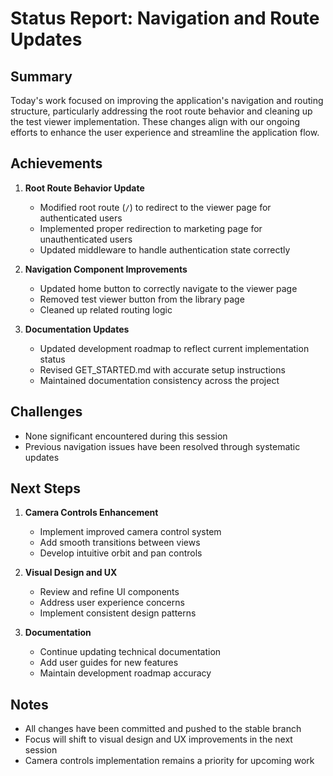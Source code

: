 # Status Report: Navigation and Route Updates

## Summary
Today's work focused on improving the application's navigation and routing structure, particularly addressing the root route behavior and cleaning up the test viewer implementation. These changes align with our ongoing efforts to enhance the user experience and streamline the application flow.

## Achievements
1. **Root Route Behavior Update**
   - Modified root route (`/`) to redirect to the viewer page for authenticated users
   - Implemented proper redirection to marketing page for unauthenticated users
   - Updated middleware to handle authentication state correctly

2. **Navigation Component Improvements**
   - Updated home button to correctly navigate to the viewer page
   - Removed test viewer button from the library page
   - Cleaned up related routing logic

3. **Documentation Updates**
   - Updated development roadmap to reflect current implementation status
   - Revised GET_STARTED.md with accurate setup instructions
   - Maintained documentation consistency across the project

## Challenges
- None significant encountered during this session
- Previous navigation issues have been resolved through systematic updates

## Next Steps
1. **Camera Controls Enhancement**
   - Implement improved camera control system
   - Add smooth transitions between views
   - Develop intuitive orbit and pan controls

2. **Visual Design and UX**
   - Review and refine UI components
   - Address user experience concerns
   - Implement consistent design patterns

3. **Documentation**
   - Continue updating technical documentation
   - Add user guides for new features
   - Maintain development roadmap accuracy

## Notes
- All changes have been committed and pushed to the stable branch
- Focus will shift to visual design and UX improvements in the next session
- Camera controls implementation remains a priority for upcoming work 